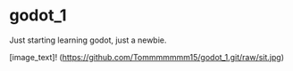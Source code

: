 # godot_1
Just starting learning godot, just a newbie.

[image_text]!
(https://github.com/Tommmmmmm15/godot_1.git/raw/sit.jpg)